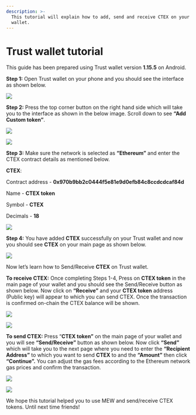 ```yaml
---
description: >-
  This tutorial will explain how to add, send and receive CTEX on your Trust
  wallet.
---
```


# Trust wallet tutorial

This guide has been prepared using Trust wallet version **1.15.5** on Android. 

**Step 1:** Open Trust wallet on your phone and you should see the interface as shown below. 

![](../../.gitbook/assets/0.jpeg)

**Step 2:** Press the top corner button on the right hand side which will take you to the interface as shown in the below image. Scroll down to see **“Add Custom token”**.

![](../../.gitbook/assets/2-1.jpg)

![](../../.gitbook/assets/2-2.jpg)

**Step 3:** Make sure the network is selected as **“Ethereum”** and enter the CTEX contract details as mentioned below.

**CTEX**:

Contract address - **0x970b9bb2c0444f5e81e9d0efb84c8ccdcdcaf84d**

Name - **CTEX token**

Symbol - **CTEX**

Decimals - **18**

![](../../.gitbook/assets/3%20%281%29.jpeg)

**Step 4:** You have added **CTEX** successfully on your Trust wallet and now you should see **CTEX** on your main page as shown below.

![](../../.gitbook/assets/4-1.jpg)

Now let’s learn how to Send/Receive **CTEX** on Trust wallet.

**To receive CTEX:** Once completing Steps 1-4, Press on **CTEX token** in the main page of your wallet and you should see the Send/Receive button as shown below. Now click on **“Receive”** and your **CTEX token** address \(Public key\) will appear to which you can send CTEX. Once the transaction is confirmed on-chain the CTEX balance will be shown.

![](../../.gitbook/assets/5-1.jpg)

![](../../.gitbook/assets/5-2.jpg)

**To send CTEX:** Press “**CTEX token”** on the main page of your wallet and you will see **“Send/Receive”** button as shown below. Now click **“Send”** which will take you to the next page where you need to enter the **“Recipient Address”** to which you want to send **CTEX** to and the **“Amount”** then click **“Continue”.** You can adjust the gas fees according to the Ethereum network gas prices and confirm the transaction.

![](../../.gitbook/assets/6-1.jpg)

![](../../.gitbook/assets/6-2.jpg)

We hope this tutorial helped you to use MEW and send/receive CTEX tokens. Until next time friends!

